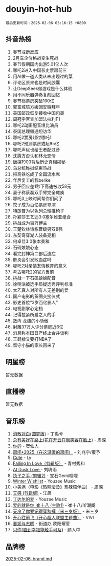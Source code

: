 # douyin-hot-hub

`最后更新时间：2025-02-06 03:16:15 +0800`

## 抖音热榜

1. 春节戒断反应
1. 2月车企价格战变生死战
1. 春节假期国内出游5.01亿人次
1. 哪吒2进入中国影史票房前三
1. 用AI做一道人类从未出现过的菜
1. 评论区原来也是时间胶囊
1. 让DeepSeek做游戏是什么体验
1. 用不同乐器弹奏复刻回忆
1. 春节档票房突破100亿
1. 郭富城陪方媛回安徽拜年
1. 美国邮政恢复接收中国包裹
1. 周冠宇官宣加盟法拉利F1
1. 哪吒2动画配音堪比演员
1. 泰国总理佩通坦访华
1. 哪吒2票房超过哪吒1
1. 哪吒2预测票房或超85亿
1. 哪吒声优也给王者配过音
1. 沈腾方否认和林允恋情
1. 唐探1900背后历史真相揭秘
1. 乌总统称拟结束热战
1. 把高铁吃成了全国流水席
1. 年后复工的我belike
1. 男子回应差1秒下高速被收58元
1. 妻子称蔡磊双手臂完全瘫痪
1. 哪吒3上映时间帮你们问了
1. 饺子成为百亿票房导演
1. 特朗普为以色列总理推椅子
1. 孙颖莎王艺迪3:0塞尔维亚组合
1. 挑战成为百万博主
1. 王楚钦林诗栋晋级男双8强
1. 东契奇穿湖人装备亮相
1. 何卓佳3:0张本美和
1. 石矶娘娘心态
1. 看完封神第二部后遗症
1. 肺炎会引发败血症吗
1. 哪吒2对亲情友情教育的意义
1. 考古哪吒2的官方售前
1. 挑战一下石矶娘娘配音
1. 徐明浩被选手质疑选秀评判标准
1. 太乙真人对所有人无差别的爱
1. 国产电影的贺图交接仪式
1. 影史首位“3岁百亿影人”
1. 电视剧掌心定档
1. 记得拉紧所爱之人的手
1. 敖丙 龙族的小骄傲
1. 射雕37万人评分票房近6亿
1. 消息称本田日产终止合并谈判
1. 王鹤棣又要打NBA了
1. 留守小猫的家长回来了

## 明星榜

暂无数据

## 直播榜

暂无数据

## 音乐榜

1. [消散对白(圆梦版)](https://sf5-hl-cdn-tos.douyinstatic.com/obj/tos-cn-ve-2774/og4jB5I5IizzoZVAAAzWgBMAsMDWoArfwBOiFs) - 丁禹兮
1. [总有美好在路上(花在开云在飘笑容在脸上)](https://sf5-hl-cdn-tos.douyinstatic.com/obj/tos-cn-ve-2774/oU5u7NwtfBIvaNhoQBszOvAlRiAoiWAVVyBMq4) - 周深
1. [你的](https://sf5-hl-cdn-tos.douyinstatic.com/obj/tos-cn-ve-2774/oYuIeKf42jB7sEV6B2upMdpYAgfrQWj0FeRegh) - 贺仙人
1. [房间•2025（在这温暖的房间）](https://sf5-hl-cdn-tos.douyinstatic.com/obj/tos-cn-ve-2774/oMzJcnT8BgIetASeBfwfEeBQVNfACiCifhfZP7g) - 刘兆宇/覆予
1. [Cute](https://sf5-hl-cdn-tos.douyinstatic.com/obj/tos-cn-ve-2774/o4IbIzHWKAAB4wsS5qMBRiiAlEBGTpQRNfFvuo) - Ly
1. [Falling In Love（剪辑版）](https://sf5-hl-cdn-tos.douyinstatic.com/obj/tos-cn-ve-2774/o8ajpA8zzgBPahbBIO8AcKGBLJezFCRd1wfP9f) - 青村秀和
1. [ At Dusk  Love ](https://sf5-hl-cdn-tos.douyinstatic.com/obj/tos-cn-ve-2774/o8CrpCf5CaYgI4ZrtQgMQAFEfuGqNnRSDQAPBc) - 刘嗨雨
1. [执子之手 (剪辑2)](https://sf5-hl-cdn-tos.douyinstatic.com/obj/tos-cn-ve-2774/oUoZLQjCc31XzqsBnBQUNgeKtYPBcgbFDwtfcu) - 宝石Gem\哩哩
1. [Winter Wishlist](https://sf5-hl-cdn-tos.douyinstatic.com/obj/tos-cn-ve-2774/oIIgUOeamCFCVAzxN6MFRLIBlLGpUqQxeeHrLE) - Youzee Music
1. [小美满（电影《热辣滚烫》热辣陪伴曲）](https://sf6-cdn-tos.douyinstatic.com/obj/tos-cn-ve-2774/o0GAn2lSgfZIDUgtevCGDQYnFg4CwnrBaxbTZL) - 周深
1. [无感 (剪辑版)](https://sf5-hl-cdn-tos.douyinstatic.com/obj/tos-cn-ve-2774/o0eIsUzJBDlQaQFC5OFlgbMEZC1TFYBftOBn6p) - 江辰
1. [丁达尔的梦](https://sf5-hl-cdn-tos.douyinstatic.com/obj/tos-cn-ve-2774/oMU3WirUZBVQkAC9ccG5P2IQirziZM2RTInUY) - Youzee Music
1. [爱的就是你_崔十八 (主歌1)](https://sf3-cdn-tos.douyinstatic.com/obj/tos-cn-ve-2774/oI5BO5DhFZ6UTcNCnZaOCBLtZ7WIMQGfgnXf5E) - 崔十八/听潮阁
1. [天冷了你要记得穿秋裤（米三岁版）](https://sf6-cdn-tos.douyinstatic.com/obj/tos-cn-ve-2774/oQlIwVIDWiZ6BQilAorS7MA0AgCkQDvcZAdm1) - 米三岁
1. [开心往前飞（开心超人联盟主题曲）](https://sf5-hl-cdn-tos.douyinstatic.com/obj/tos-cn-ve-2774/9d8fb7c82cf1421fb93a9fe925275e0a) - VIVI
1. [春娇与志明](https://sf5-hl-cdn-tos.douyinstatic.com/obj/tos-cn-ve-2774/e530d8fceb7044b39707d7f9ff54add1) - 街道办,欧阳耀莹
1. [只你(直到幸福能触手可及)](https://sf5-hl-cdn-tos.douyinstatic.com/obj/tos-cn-ve-2774/o0lBkRDzFTeaVSUz3ZZSCBVtZ5DIMQGfgmEAuE) - 颜人中

## 品牌榜

[2025-02-06-brand.md](2025-02-06-brand.md)
